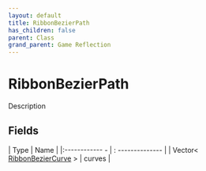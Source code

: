 ```yaml
---
layout: default
title: RibbonBezierPath
has_children: false
parent: Class
grand_parent: Game Reflection
---
```

# RibbonBezierPath
Description 

## Fields
| Type | Name |
|:------------ - | : -------------- |
| Vector< [RibbonBezierCurve](game-reflection/classes/ribbon_bezier_curve.md) > | curves |
